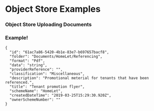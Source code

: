 # Object Store Examples

### Object Store Uploading Documents

### Example!

```
{
  "id": "61ac7a86-5420-4b1e-83e7-b697657bacf8",
  "folder": "Documents/HomeLet/Referencing",
  "format": "Pdf",
  "data": "string",
  "providerReference": "",
  "classification": "Miscellaneous",
  "description": "Promotional meterial for tenants that have been referenced.",
  "title": "Tenant promotion flyer",
  "schemeName": "HomeLet",
  "createdDateTime": "2019-03-25T15:29:30.920Z",
  "ownerSchemeNumber": ""
}
```